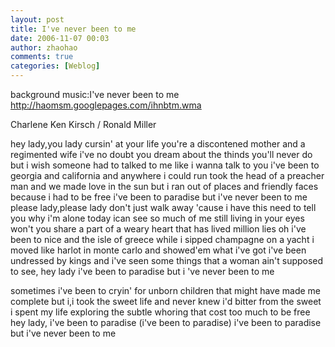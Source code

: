 ```yaml
---
layout: post
title: I've never been to me
date: 2006-11-07 00:03
author: zhaohao
comments: true
categories: [Weblog]
---
```

<div>

background music:I've never been to me
<a href="http://haomsm.googlepages.com/ihnbtm.wma"><span style="color: #ff6600;"><u>http://haomsm.googlepages.com/ihnbtm.wma</u></span></a>

Charlene
Ken Kirsch / Ronald Miller

hey lady,you lady
cursin' at your life
you're a discontened mother
and a regimented wife
i've no doubt you dream about
the thinds you'll never do
but i wish someone had to talked to me
like i wanna talk to you
i've been to georgia and california
and anywhere i could run
took the head of a preacher man
and we made love in the sun
but i ran out of places and friendly faces
because i had to be free
i've been to paradise
but i've never been to me
please lady,please lady
don't just walk away
'cause i have this need to tell you
why i'm alone today
ican see so much of me
still living in your eyes
won't you share a part of a weary heart
that has lived million lies
oh i've been to nice and the isle of greece
while i sipped champagne on a yacht
i moved like harlot in monte carlo
and showed'em what i've got
i've been undressed by kings
and i've seen some things
that a woman ain't supposed to see,
hey lady i've been to paradise
but i 've never been to me

sometimes i've been to cryin'
for unborn children
that might have made me complete
but i,i took the sweet life
and never knew
i'd bitter from the sweet
i spent my life exploring the subtle whoring
that cost too much to be free hey lady,
i've been to paradise (i've been to paradise)
i've been to paradise
but i've never been to me

</div>
